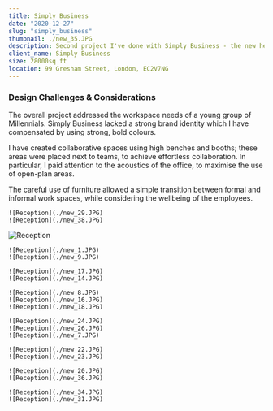 ```yaml
---
title: Simply Business
date: "2020-12-27"
slug: "simply_business"
thumbnail: ./new_35.JPG
description: Second project I've done with Simply Business - the new headquarters were an opportunity to introduce agile working and space diversity in the workspace.
client_name: Simply Business
size: 28000sq ft
location: 99 Gresham Street, London, EC2V7NG
---
```

<div class="kg-card kg-image-card kg-width-wide">

### Design Challenges & Considerations
The overall project addressed the workspace needs of a young group of Millennials. Simply Business lacked a strong brand identity which I have compensated by using strong, bold colours. 

I have created collaborative spaces using high benches and booths; these areas were placed next to teams, to achieve  effortless collaboration.
In particular, I paid attention to the acoustics of the office, to maximise the use of open-plan areas. 

The careful use of furniture allowed a simple transition between formal and informal work spaces, while considering the wellbeing of the employees.

```grid|2
![Reception](./new_29.JPG)
![Reception](./new_38.JPG)
```
![Reception](./new_30.JPG)


```grid|2
![Reception](./new_1.JPG)
![Reception](./new_9.JPG)
```

```grid|2
![Reception](./new_17.JPG)
![Reception](./new_14.JPG)

```
```grid|3
![Reception](./new_8.JPG)
![Reception](./new_16.JPG)
![Reception](./new_18.JPG)
```
```grid|3
![Reception](./new_24.JPG)
![Reception](./new_26.JPG)
![Reception](./new_7.JPG)

```
```grid|2
![Reception](./new_22.JPG)
![Reception](./new_23.JPG)
```
```grid|2
![Reception](./new_20.JPG)
![Reception](./new_36.JPG)
```
```grid|2
![Reception](./new_34.JPG)
![Reception](./new_31.JPG)
```
</div>
